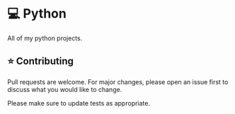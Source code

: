 # 💻 Python

All of my python projects.

## ⭐ Contributing

Pull requests are welcome. For major changes, please open an issue first
to discuss what you would like to change.

Please make sure to update tests as appropriate.
